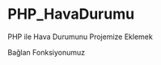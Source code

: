 # PHP_HavaDurumu
PHP ile Hava Durumunu Projemize Eklemek 

Bağlan Fonksiyonumuz
<?php
function Baglan($url)
{
	$curl = curl_init();	
	curl_setopt($curl, CURLOPT_URL, $url);	
	curl_setopt($curl, CURLOPT_RETURNTRANSFER, true);
	curl_setopt($curl, CURLOPT_USERAGENT, $_SERVER["HTTP_USER_AGENT"]);
	$cikti = curl_exec($curl);
	curl_close($curl);
	return $cikti;
}
?>
